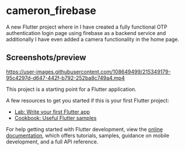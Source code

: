 # cameron_firebase

A new Flutter project where in I have created a fully functional OTP authentication login page using firebase as a backend service and additionally I have even added a camera functionality in the home page. 

## Screenshots/preview
https://user-images.githubusercontent.com/108649499/215349179-95c4297d-d647-442f-b792-252ba8c749a4.mp4

This project is a starting point for a Flutter application.

A few resources to get you started if this is your first Flutter project:

- [Lab: Write your first Flutter app](https://docs.flutter.dev/get-started/codelab)
- [Cookbook: Useful Flutter samples](https://docs.flutter.dev/cookbook)

For help getting started with Flutter development, view the
[online documentation](https://docs.flutter.dev/), which offers tutorials,
samples, guidance on mobile development, and a full API reference.
